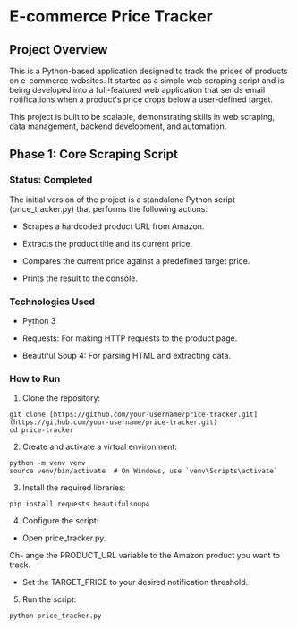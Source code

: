 # E-commerce Price Tracker
## Project Overview
This is a Python-based application designed to track the prices of products on e-commerce websites. It started as a simple web scraping script and is being developed into a full-featured web application that sends email notifications when a product's price drops below a user-defined target.

This project is built to be scalable, demonstrating skills in web scraping, data management, backend development, and automation.

## Phase 1: Core Scraping Script
### Status: Completed

The initial version of the project is a standalone Python script (price_tracker.py) that performs the following actions:

- Scrapes a hardcoded product URL from Amazon.

- Extracts the product title and its current price.

- Compares the current price against a predefined target price.

- Prints the result to the console.

### Technologies Used
- Python 3

- Requests: For making HTTP requests to the product page.

- Beautiful Soup 4: For parsing HTML and extracting data.

### How to Run
1. Clone the repository:

```
git clone [https://github.com/your-username/price-tracker.git](https://github.com/your-username/price-tracker.git)
cd price-tracker
```
2. Create and activate a virtual environment:

```
python -m venv venv
source venv/bin/activate  # On Windows, use `venv\Scripts\activate`
```

3. Install the required libraries:

```
pip install requests beautifulsoup4
```

4. Configure the script:

- Open price_tracker.py.

Ch- ange the PRODUCT_URL variable to the Amazon product you want to track.

- Set the TARGET_PRICE to your desired notification threshold.

5. Run the script:

```
python price_tracker.py
```